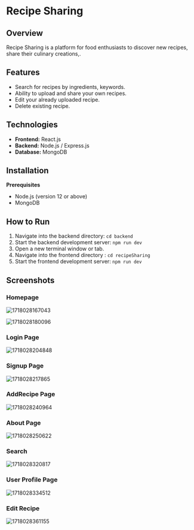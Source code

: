 # Recipe Sharing

## Overview

Recipe Sharing is a platform for food enthusiasts to discover new recipes, share their culinary creations,.

## Features

* Search for recipes by ingredients, keywords.
* Ability to upload and share your own recipes.
* Edit your already uploaded recipe.
* Delete existing recipe.

## Technologies

* **Frontend:** React.js
* **Backend:** Node.js / Express.js
* **Database:** MongoDB

## Installation

**Prerequisites**

* Node.js (version 12 or above)
* MongoDB

## How to Run

1. Navigate into the backend directory: `cd backend`
2. Start the backend development server: `npm run dev`
3. Open a new terminal window or tab.
4. Navigate into the frontend directory : `cd recipeSharing`
5. Start the frontend development server: `npm run dev`

## Screenshots

### Homepage

![1718028167043](images/readme/1718028167043.png)

![1718028180096](images/readme/1718028180096.png)

### Login Page

![1718028204848](images/readme/1718028204848.png)

### Signup Page

![1718028217865](images/readme/1718028217865.png)

### AddRecipe Page

![1718028240964](images/readme/1718028240964.png)

### About Page

![1718028250622](images/readme/1718028250622.png)

### Search

![1718028320817](images/readme/1718028320817.png)

### User Profile Page

![1718028334512](images/readme/1718028334512.png)

### Edit Recipe

![1718028361155](images/readme/1718028361155.png)
